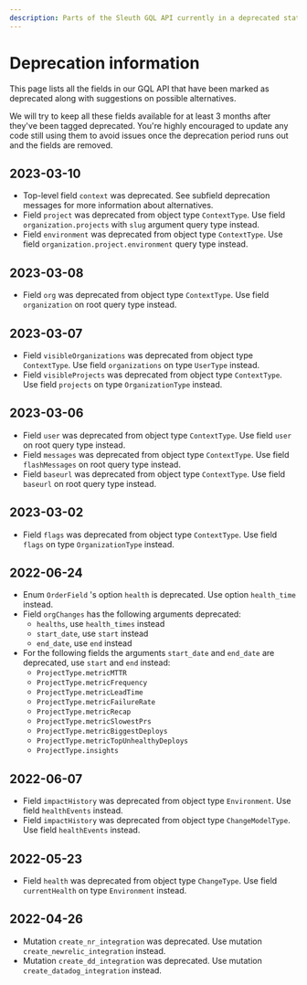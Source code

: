 ```yaml
---
description: Parts of the Sleuth GQL API currently in a deprecated state
---
```


# Deprecation information

This page lists all the fields in our GQL API that have been marked as deprecated along with suggestions on possible alternatives.

We will try to keep all these fields available for at least 3 months after they've been tagged deprecated. You're highly encouraged to update any code still using them to avoid issues once the deprecation period runs out and the fields are removed.

## 2023-03-10

* Top-level field `context` was deprecated. See subfield deprecation messages for more information about alternatives.
* Field `project` was deprecated from object type `ContextType`. Use field `organization.projects` with `slug` argument query type instead.
* Field `environment` was deprecated from object type `ContextType`. Use field `organization.project.environment` query type instead.

## 2023-03-08

* Field `org` was deprecated from object type `ContextType`. Use field `organization` on root query type instead.

## 2023-03-07

* Field `visibleOrganizations` was deprecated from object type `ContextType`. Use field `organizations` on type `UserType` instead.
* Field `visibleProjects` was deprecated from object type `ContextType`. Use field `projects` on type `OrganizationType` instead.

## 2023-03-06

* Field `user` was deprecated from object type `ContextType`. Use field `user` on root query type instead.
* Field `messages` was deprecated from object type `ContextType`. Use field `flashMessages` on root query type instead.
* Field `baseurl` was deprecated from object type `ContextType`. Use field `baseurl` on root query type instead.

## 2023-03-02

* Field `flags` was deprecated from object type `ContextType`. Use field `flags` on type `OrganizationType` instead.

## 2022-06-24

* Enum `OrderField` 's option `health` is deprecated. Use option `health_time` instead.
* Field `orgChanges` has the following arguments deprecated:&#x20;
  * `healths`, use `health_times` instead
  * `start_date`, use `start` instead
  * `end_date`, use `end` instead
* For the following fields the  arguments `start_date` and `end_date` are deprecated, use `start` and `end` instead:
  * `ProjectType.metricMTTR`&#x20;
  * `ProjectType.metricFrequency`
  * `ProjectType.metricLeadTime`
  * `ProjectType.metricFailureRate`&#x20;
  * `ProjectType.metricRecap`
  * `ProjectType.metricSlowestPrs`
  * `ProjectType.metricBiggestDeploys`
  * `ProjectType.metricTopUnhealthyDeploys`
  * `ProjectType.insights`

## 2022-06-07

* Field `impactHistory` was deprecated from object type `Environment`. Use field `healthEvents` instead.
* Field `impactHistory` was deprecated from object type `ChangeModelType`. Use field `healthEvents` instead.

## 2022-05-23

* Field `health` was deprecated from object type `ChangeType`. Use field `currentHealth` on type `Environment` instead.

## 2022-04-26

* Mutation `create_nr_integration` was deprecated. Use mutation `create_newrelic_integration` instead.
* Mutation `create_dd_integration` was deprecated. Use mutation `create_datadog_integration` instead.
